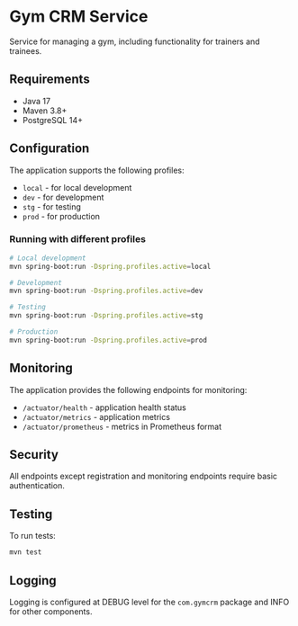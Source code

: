 # Gym CRM Service

Service for managing a gym, including functionality for trainers and trainees.

## Requirements

- Java 17
- Maven 3.8+
- PostgreSQL 14+

## Configuration

The application supports the following profiles:

- `local` - for local development
- `dev` - for development
- `stg` - for testing
- `prod` - for production

### Running with different profiles

```bash
# Local development
mvn spring-boot:run -Dspring.profiles.active=local

# Development
mvn spring-boot:run -Dspring.profiles.active=dev

# Testing
mvn spring-boot:run -Dspring.profiles.active=stg

# Production
mvn spring-boot:run -Dspring.profiles.active=prod
```

## Monitoring

The application provides the following endpoints for monitoring:

- `/actuator/health` - application health status
- `/actuator/metrics` - application metrics
- `/actuator/prometheus` - metrics in Prometheus format

## Security

All endpoints except registration and monitoring endpoints require basic authentication.

## Testing

To run tests:

```bash
mvn test
```

## Logging

Logging is configured at DEBUG level for the `com.gymcrm` package and INFO for other components.
